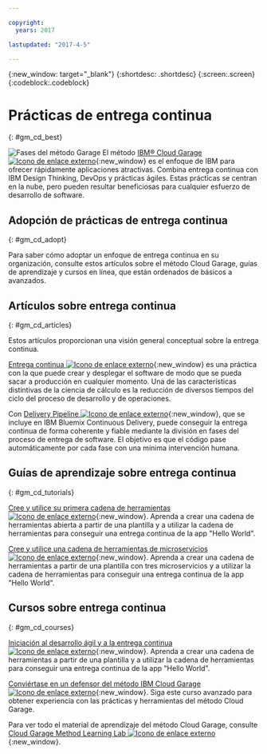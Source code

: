 ```yaml
---

copyright:
  years: 2017

lastupdated: "2017-4-5"

---
```

<!-- Copyright info at top of file: REQUIRED
    The copyright info is YAML content that must occur at the top of the MD file, before attributes are listed.
    It must be surrounded by 3 dashes.
    The value "years" can contain just one year or a two years separated by a comma. (years: 2014, 2016)
    Indentation as per the previous template must be preserved.
-->

{:new_window: target="_blank"}
{:shortdesc: .shortdesc}
{:screen:.screen}
{:codeblock:.codeblock}

# Prácticas de entrega continua
{: #gm_cd_best}

![Fases del método Garage](images/garage_method_phases.png)  El método [IBM&reg; Cloud Garage ![Icono de enlace externo](../../icons/launch-glyph.svg "Icono de enlace externo")](https://www.ibm.com/devops/method){:new_window} es el enfoque de IBM para ofrecer rápidamente aplicaciones atractivas. Combina entrega continua con IBM Design Thinking, DevOps y prácticas ágiles. Estas prácticas se centran en la nube, pero pueden resultar beneficiosas para cualquier esfuerzo de desarrollo de software.


## Adopción de prácticas de entrega continua
{: #gm_cd_adopt}

Para saber cómo adoptar un enfoque de entrega continua en su organización, consulte estos artículos sobre el método Cloud Garage, guías de aprendizaje y cursos en línea, que están ordenados de básicos a avanzados.

## Artículos sobre entrega continua
{: #gm_cd_articles}

Estos artículos proporcionan una visión general conceptual sobre la entrega continua.

[Entrega continua ![Icono de enlace externo](../../icons/launch-glyph.svg "Icono de enlace externo")](https://www.ibm.com/devops/method/content/deliver/tool_continuous_delivery/){:new_window} es una práctica con la que puede crear y desplegar el software de modo que se pueda sacar a producción en cualquier momento. Una de las características distintivas de la ciencia de cálculo es la reducción de diversos tiempos del ciclo del proceso de desarrollo y de operaciones.

Con [Delivery Pipeline ![Icono de enlace externo](../../icons/launch-glyph.svg "Icono de enlace externo")](https://www.ibm.com/devops/method/content/deliver/tool_delivery_pipeline/){:new_window}, que se incluye en IBM Bluemix Continuous Delivery, puede conseguir la entrega continua de forma coherente y fiable mediante la división en fases del proceso de entrega de software. El objetivo es que el código pase automáticamente por cada fase con una mínima intervención humana.

## Guías de aprendizaje sobre entrega continua
{: #gm_cd_tutorials}

[Cree y utilice su primera cadena de herramientas ![Icono de enlace externo](../../icons/launch-glyph.svg "Icono de enlace externo")](https://www.ibm.com/devops/method/tutorials/tutorial_toolchain_flow){:new_window}. Aprenda a crear una cadena de herramientas abierta a partir de una plantilla y a utilizar la cadena de herramientas para conseguir una entrega continua de la app "Hello World".

[Cree y utilice una cadena de herramientas de microservicios ![Icono de enlace externo](../../icons/launch-glyph.svg "Icono de enlace externo")](https://www.ibm.com/devops/method/tutorials/tutorial_toolchain_microservices){:new_window}. Aprenda a crear una cadena de herramientas a partir de una plantilla con tres microservicios y a utilizar la cadena de herramientas para conseguir una entrega continua de la app "Hello World".

## Cursos sobre entrega continua
{: #gm_cd_courses}

[Iniciación al desarrollo ágil y a la entrega continua ![Icono de enlace externo](../../icons/launch-glyph.svg "Icono de enlace externo")](https://www.ibm.com/devops/method/content/course/get_started_agile_cd){:new_window}. Aprenda a crear una cadena de herramientas a partir de una plantilla y a utilizar la cadena de herramientas para conseguir una entrega continua de la app "Hello World".

[Conviértase en un defensor del método IBM Cloud Garage ![Icono de enlace externo](../../icons/launch-glyph.svg "Icono de enlace externo")](https://www.ibm.com/devops/method/content/course/gm_advocate){:new_window}. Siga este curso avanzado para obtener experiencia con las prácticas y herramientas del método Cloud Garage.

Para ver todo el material de aprendizaje del método Cloud Garage, consulte [Cloud Garage Method Learning Lab ![Icono de enlace externo](../../icons/launch-glyph.svg "Icono de enlace externo")](https://www.ibm.com/devops/method/category/courses){:new_window}.
